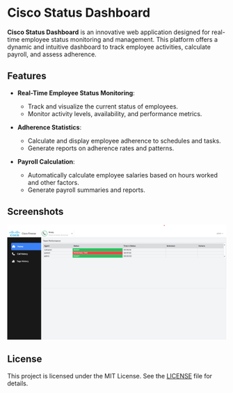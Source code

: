 # Cisco Status Dashboard

**Cisco Status Dashboard** is an innovative web application designed for real-time employee status monitoring and management. This platform offers a dynamic and intuitive dashboard to track employee activities, calculate payroll, and assess adherence.

## Features

- **Real-Time Employee Status Monitoring**:
    - Track and visualize the current status of employees.
    - Monitor activity levels, availability, and performance metrics.

- **Adherence Statistics**:
    - Calculate and display employee adherence to schedules and tasks.
    - Generate reports on adherence rates and patterns.

- **Payroll Calculation**:
    - Automatically calculate employee salaries based on hours worked and other factors.
    - Generate payroll summaries and reports.

## Screenshots

<p align="center">
  <img src="/resources/images/cisco-admin-dashboard.png" alt="Cisco Admin Dashboard">
</p>

## License

This project is licensed under the MIT License. See the [LICENSE](LICENSE) file for details.
